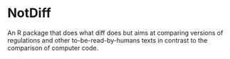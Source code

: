 NotDiff
=======

An R package that does what diff does but aims at comparing versions 
of regulations and other to-be-read-by-humans texts in contrast 
to the comparison of computer code.
